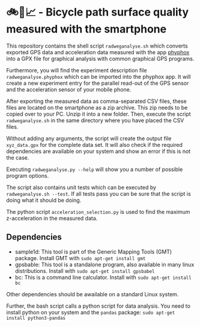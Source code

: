 # 🚲📱📈 - Bicycle path surface quality measured with the smartphone

This repository contains the shell script `radweganalyse.sh` which converts exported
GPS data and acceleration data measured with the app [phyphox](https://phyphox.org/)
into a GPX file for graphical analysis with common graphical GPS programs.

Furthermore, you will find the experiment description file `radweganalyse.phyphox` which
can be imported into the phyphox app. It will create a new experiment entry for the parallel
read-out of the GPS sensor and the acceleration sensor of your mobile phone.

After exporting the measured data as comma-separated CSV files, these files are located on the
smartphone as a zip archive. This zip needs to be copied over to your PC. Unzip it into
a new folder. Then, execute the script `radweganalyse.sh` in the same directory where you
have placed the CSV files.

Without adding any arguments, the script will create the output file `xyz_data.gpx` for
the complete data set. It will also check if the required dependencies are available
on your system and show an error if this is not the case.

Executing `radweganalyse.py --help` will show you a number of possible program options.

The script also contains unit tests which can be executed by `radweganalyse.sh --test`. If all
tests pass you can be sure that the script is doing what it should be doing.

The python script `acceleration_selection.py` is used to find the maximum z-acceleration
in the measured data.

## Dependencies  

- sample1d: This tool is part of the Generic Mapping Tools (GMT) package. Install GMT with `sudo apt-get install gmt`
- gpsbable: This tool is a standalone program, also available in many linux distributions. Install with `sudo apt-get install gpsbabel`
- bc: This is a command line calculator. Install with `sudo apt-get install bc`

Other dependencies should be awailable on a standard Linux system.

Further, the bash script calls a python script for data analysis. You need to install python on your system and the `pandas` package: `sudo apt-get install python3-pandas`
